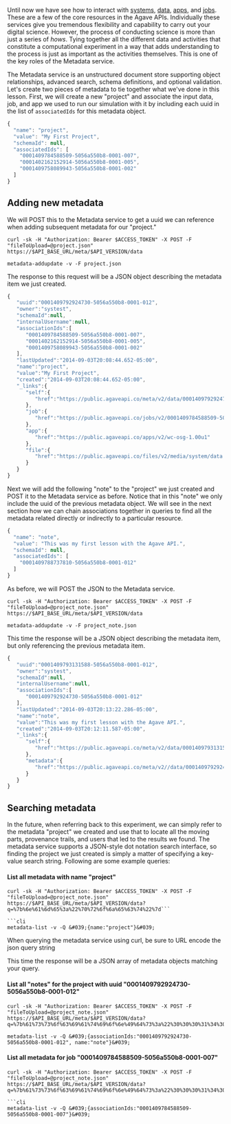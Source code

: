 Until now we have see how to interact with <a href="http://agaveapi.co/documentation/beginners-guides/system-discovery/" title="System Discovery">systems</a>, <a href="http://agaveapi.co/documentation/beginners-guides/managing-data/" title="Managing Data">data</a>, <a href="http://agaveapi.co/documentation/beginners-guides/app-discovery/" title="App Discovery">apps</a>, and <a href="http://agaveapi.co/documentation/beginners-guides/running-a-simulation/" title="Running a Simulation">jobs</a>. These are a few of the core resources in the Agave APIs. Individually these services give you tremendous flexibility and capability to carry out your digital science. However, the process of conducting science is more than just a series of <em>hows</em>. Tying together all the different data and activities that constitute a computational experiment in a way that adds understanding to the process is just as important as the activities themselves. This is one of the key roles of the Metadata service.

The Metadata service is an unstructured document store supporting object relationships, advanced search, schema definitions, and optional validation. Let's create two pieces of metadata to tie together what we've done in this lesson. First, we will create a new "project" and associate the input data, job, and app we used to run our simulation with it by including each uuid in the list of <code>associatedIds</code> for this metadata object.

```javascript
{
  "name": "project",
  "value": "My First Project",
  "schemaId": null,
  "associatedIds": [
    "0001409784588509-5056a550b8-0001-007",
    "0001402162152914-5056a550b8-0001-005",
    "0001409758089943-5056a550b8-0001-002"
  ]
}
```

## Adding new metadata  

We will POST this to the Metadata service to get a uuid we can reference when adding subsequent metadata for our "project."

```shell
curl -sk -H "Authorization: Bearer $ACCESS_TOKEN" -X POST -F "fileToUpload=@project.json" https://$API_BASE_URL/meta/$API_VERSION/data
```

```cli
metadata-addupdate -v -F project.json
```

The response to this request will be a JSON object describing the metadata item we just created.

```javascript
{  
   "uuid":"0001409792924730-5056a550b8-0001-012",
   "owner":"systest",
   "schemaId":null,
   "internalUsername":null,
   "associationIds":[  
      "0001409784588509-5056a550b8-0001-007",
      "0001402162152914-5056a550b8-0001-005",
      "0001409758089943-5056a550b8-0001-002"
   ],
   "lastUpdated":"2014-09-03T20:08:44.652-05:00",
   "name":"project",
   "value":"My First Project",
   "created":"2014-09-03T20:08:44.652-05:00",
   "_links":{  
      "self":{  
         "href":"https://public.agaveapi.co/meta/v2/data/0001409792924730-5056a550b8-0001-012"
      },
      "job":{  
         "href":"https://public.agaveapi.co/jobs/v2/0001409784588509-5056a550b8-0001-007"
      },
      "app":{  
         "href":"https://public.agaveapi.co/apps/v2/wc-osg-1.00u1"
      },
      "file":{  
         "href":"https://public.agaveapi.co/files/v2/media/system/data.iplantcollaborative.org/systest/picksumipsum.txt"
      }
   }
}
```

Next we will add the following "note" to the "project" we just created and POST it to the Metadata service as before. Notice that in this "note" we only include the uuid of the previous metadata object. We will see in the next section how we can chain associations together in queries to find all the metadata related directly or indirectly to a particular resource.

```javascript
{
  "name": "note",
  "value": "This was my first lesson with the Agave API.",
  "schemaId": null,
  "associatedIds": [
    "0001409788737810-5056a550b8-0001-012"
  ]
}
```

As before, we will POST the JSON to the Metadata service.

```shell
curl -sk -H "Authorization: Bearer $ACCESS_TOKEN" -X POST -F "fileToUpload=@project_note.json" https://$API_BASE_URL/meta/$API_VERSION/data
```

```cli
metadata-addupdate -v -F project_note.json
```


This time the response will be a JSON object describing the metadata item, but only referencing the previous metadata item.

```javascript
{  
   "uuid":"0001409793131588-5056a550b8-0001-012",
   "owner":"systest",
   "schemaId":null,
   "internalUsername":null,
   "associationIds":[  
      "0001409792924730-5056a550b8-0001-012"
   ],
   "lastUpdated":"2014-09-03T20:13:22.286-05:00",
   "name":"note",
   "value":"This was my first lesson with the Agave API.",
   "created":"2014-09-03T20:12:11.587-05:00",
   "_links":{  
      "self":{  
         "href":"https://public.agaveapi.co/meta/v2/data/0001409793131588-5056a550b8-0001-012"
      },
      "metadata":{  
         "href":"https://public.agaveapi.co/meta/v2//data/0001409792924730-5056a550b8-0001-012"
      }
   }
}
```

## Searching metadata  

In the future, when referring back to this experiment, we can simply refer to the metadata "project" we created and use that to locate all the moving parts, provenance trails, and users that led to the results we found. The metadata service supports a JSON-style dot notation search interface, so finding the project we just created is simply a matter of specifying a key-value search string. Following are some example queries:

#### List all metadata with name "project"  

```shell
curl -sk -H "Authorization: Bearer $ACCESS_TOKEN" -X POST -F "fileToUpload=@project_note.json" https://$API_BASE_URL/meta/$API_VERSION/data?q=%7b%6e%61%6d%65%3a%22%70%72%6f%6a%65%63%74%22%7d```

```cli
metadata-list -v -Q &#039;{name:"project"}&#039;
```


<aside class="notice">When querying the metadata service using curl, be sure to URL encode the json query string</aside>

This time the response will be a JSON array of metadata objects matching your query.

#### List all "notes" for the project with uuid "0001409792924730-5056a550b8-0001-012"  

```shell
curl -sk -H "Authorization: Bearer $ACCESS_TOKEN" -X POST -F "fileToUpload=@project_note.json" https://$API_BASE_URL/meta/$API_VERSION/data?q=%7b%61%73%73%6f%63%69%61%74%69%6f%6e%49%64%73%3a%22%30%30%30%31%34%30%39%37%39%32%39%32%34%37%33%30%2d%35%30%35%36%61%35%35%30%62%38%2d%30%30%30%31%2d%30%31%32%22%2c%20%6e%61%6d%65%3a%22%6e%6f%74%65%22%7d
```

```cli
metadata-list -v -Q &#039;{associationIds:"0001409792924730-5056a550b8-0001-012", name:"note"}&#039;
```


#### List all metadata for job "0001409784588509-5056a550b8-0001-007"  

```shell
curl -sk -H "Authorization: Bearer $ACCESS_TOKEN" -X POST -F "fileToUpload=@project_note.json" https://$API_BASE_URL/meta/$API_VERSION/data?q=%7b%61%73%73%6f%63%69%61%74%69%6f%6e%49%64%73%3a%22%30%30%30%31%34%30%39%37%38%34%35%38%38%35%30%39%2d%35%30%35%36%61%35%35%30%62%38%2d%30%30%30%31%2d%30%30%37%22%7d```

```cli
metadata-list -v -Q &#039;{associationIds:"0001409784588509-5056a550b8-0001-007"}&#039;
```
